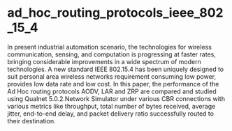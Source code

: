 # ad_hoc_routing_protocols_ieee_802_15_4

In present industrial automation scenario, the technologies for wireless communication, sensing, and computation is progressing at faster rates, bringing considerable improvements in a wide spectrum of modern technologies. A new standard IEEE 802.15.4 has been uniquely designed to suit personal area wireless networks requirement consuming low power, provides low data rate and low cost. In this paper, the performance of the Ad Hoc routing protocols AODV, LAR and ZRP are compared and studied using Qualnet 5.0.2.Network Simulator under various CBR connections with various metrics like throughput, total number of bytes received, average jitter, end-to-end delay, and packet delivery ratio successfully routed to their destination.
